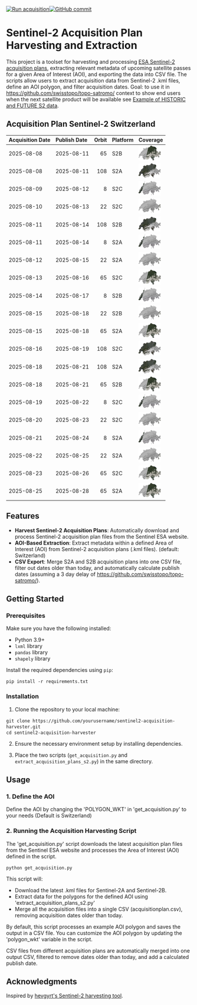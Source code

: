 [![Run acquisition](https://github.com/davidoesch/Sentinel-2-Acquisition-Plan-Harvesting/actions/workflows/run_acquisition.yml/badge.svg)](https://github.com/davidoesch/Sentinel-2-Acquisition-Plan-Harvesting/actions/workflows/run_acquisition.yml)[![GitHub commit](https://img.shields.io/github/last-commit/davidoesch/Sentinel-2-Acquisition-Plan-Harvesting)](https://github.com/davidoesch/Sentinel-2-Acquisition-Plan-Harvesting/commits/main)

# Sentinel-2 Acquisition Plan Harvesting and Extraction

This project is a toolset for harvesting and processing [ESA Sentinel-2 acquisition plans](https://sentinel.esa.int/web/sentinel/copernicus/sentinel-2/acquisition-plans), extracting relevant metadata of upcoming satellite passes for a given Area of Interest (AOI), and exporting the data into CSV file. The scripts allow users to extract acquisition data from Sentinel-2 .kml files, define an AOI polygon, and filter acquisition dates. Goal: to use it in https://github.com/swisstopo/topo-satromo/ context to show end users when the next satellite product will be available see [Example of HISTORIC and FUTURE S2 data](https://davidoesch.github.io/Sentinel-2-Acquisition-Plan-Harvesting/calendar.html).

## Acquisition Plan Sentinel-2 Switzerland
| Acquisition Date   | Publish Date   |   Orbit | Platform   | Coverage                    |
|:-------------------|:---------------|--------:|:-----------|:----------------------------|
| 2025-08-08         | 2025-08-11     |      65 | S2B        | ![Coverage](assets/65.png)  |
| 2025-08-08         | 2025-08-11     |     108 | S2A        | ![Coverage](assets/108.png) |
| 2025-08-09         | 2025-08-12     |       8 | S2C        | ![Coverage](assets/8.png)   |
| 2025-08-10         | 2025-08-13     |      22 | S2C        | ![Coverage](assets/22.png)  |
| 2025-08-11         | 2025-08-14     |     108 | S2B        | ![Coverage](assets/108.png) |
| 2025-08-11         | 2025-08-14     |       8 | S2A        | ![Coverage](assets/8.png)   |
| 2025-08-12         | 2025-08-15     |      22 | S2A        | ![Coverage](assets/22.png)  |
| 2025-08-13         | 2025-08-16     |      65 | S2C        | ![Coverage](assets/65.png)  |
| 2025-08-14         | 2025-08-17     |       8 | S2B        | ![Coverage](assets/8.png)   |
| 2025-08-15         | 2025-08-18     |      22 | S2B        | ![Coverage](assets/22.png)  |
| 2025-08-15         | 2025-08-18     |      65 | S2A        | ![Coverage](assets/65.png)  |
| 2025-08-16         | 2025-08-19     |     108 | S2C        | ![Coverage](assets/108.png) |
| 2025-08-18         | 2025-08-21     |     108 | S2A        | ![Coverage](assets/108.png) |
| 2025-08-18         | 2025-08-21     |      65 | S2B        | ![Coverage](assets/65.png)  |
| 2025-08-19         | 2025-08-22     |       8 | S2C        | ![Coverage](assets/8.png)   |
| 2025-08-20         | 2025-08-23     |      22 | S2C        | ![Coverage](assets/22.png)  |
| 2025-08-21         | 2025-08-24     |       8 | S2A        | ![Coverage](assets/8.png)   |
| 2025-08-22         | 2025-08-25     |      22 | S2A        | ![Coverage](assets/22.png)  |
| 2025-08-23         | 2025-08-26     |      65 | S2C        | ![Coverage](assets/65.png)  |
| 2025-08-25         | 2025-08-28     |      65 | S2A        | ![Coverage](assets/65.png)  |

## Features

- **Harvest Sentinel-2 Acquisition Plans**: Automatically download and process Sentinel-2 acquisition plan files from the Sentinel ESA website.
- **AOI-Based Extraction**: Extract metadata within a defined Area of Interest (AOI) from Sentinel-2 acquisition plans (.kml files). (default: Switzerland)
- **CSV Export**: Merge S2A and S2B  acquisition plans into one CSV file, filter out dates older than today, and automatically calculate publish dates (assuming a 3 day delay of https://github.com/swisstopo/topo-satromo/).

## Getting Started

### Prerequisites

Make sure you have the following installed:

- Python 3.9+
- `lxml` library
- `pandas` library
- `shapely` library

Install the required dependencies using `pip`:

```
pip install -r requirements.txt
```
### Installation
1. Clone the repository to your local machine:

```
git clone https://github.com/yourusername/sentinel2-acquisition-harvester.git
cd sentinel2-acquisition-harvester
```
2. Ensure the necessary environment setup by installing dependencies.

3. Place the two scripts (`get_acquisition.py` and `extract_acquisition_plans_s2.py`) in the same directory.

## Usage
### 1. Define the AOI
Define the AOI by changing the 'POLYGON_WKT' in 'get_acquisition.py' to your needs (Default is Switzerland)

### 2. Running the Acquisition Harvesting Script
The 'get_acquisition.py' script downloads the latest acquisition plan files from the Sentinel ESA website and processes the Area of Interest (AOI) defined in the script.
```
python get_acquisition.py
```
This script will:

- Download the latest .kml files for Sentinel-2A and Sentinel-2B.
- Extract data for the polygons for the defined AOI using  'extract_acquisition_plans_s2.py'
- Merge all the acquisition files into a single CSV (acquisitionplan.csv), removing acquisition dates older than today.

By default, this script processes an example AOI polygon and saves the output in a CSV file. You can customize the AOI polygon by updating the 'polygon_wkt' variable in the script.

CSV files from different acquisition plans are automatically merged into one output CSV, filtered to remove dates older than today, and add a calculated publish date.

## Acknowledgments
Inspired by [hevgyrt's Sentinel-2 harvesting tool](https://github.com/hevgyrt/harvest_sentinel_acquisition_plans/).



